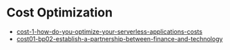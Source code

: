 # Cost Optimization

- [cost-1-how-do-you-optimize-your-serverless-applications-costs](cost-1-how-do-you-optimize-your-serverless-applications-costs.md)
- [cost01-bp02-establish-a-partnership-between-finance-and-technology](cost01-bp02-establish-a-partnership-between-finance-and-technology.md)